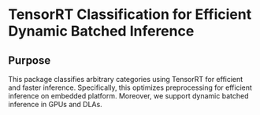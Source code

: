 # TensorRT Classification for Efficient Dynamic Batched Inference

## Purpose

This package classifies arbitrary categories using TensorRT for efficient and faster inference.
Specifically, this optimizes preprocessing for efficient inference on embedded platform.
Moreover, we support dynamic batched inference in GPUs and DLAs.
